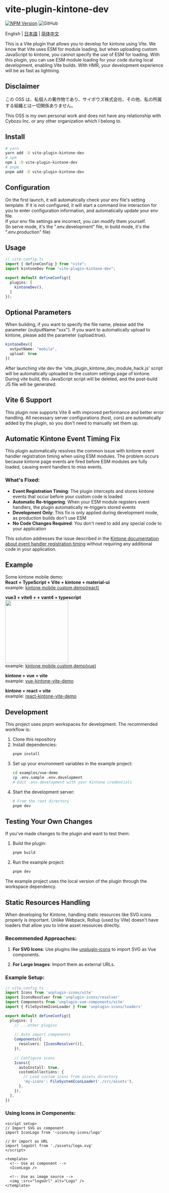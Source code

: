 # vite-plugin-kintone-dev

[![NPM Version](https://img.shields.io/npm/dt/vite-plugin-kintone-dev)](https://www.npmjs.com/package/vite-plugin-kintone-dev)
![GitHub](https://img.shields.io/github/license/GuSanle/vite-plugin-kintone-dev)

English | [日本語](https://github.com/GuSanle/vite-plugin-kintone-dev/blob/main/README.ja.md) | [简体中文](https://github.com/GuSanle/vite-plugin-kintone-dev/blob/main/README.zh-CN.md)

This is a Vite plugin that allows you to develop for kintone using Vite. We know that Vite uses ESM for module loading, but when uploading custom JavaScript to kintone, you cannot specify the use of ESM for loading. With this plugin, you can use ESM module loading for your code during local development, enabling Vite builds. With HMR, your development experience will be as fast as lightning.

## Disclaimer

この OSS は、私個人の著作物であり、サイボウズ株式会社、その他、私の所属する組織とは一切関係ありません。

This OSS is my own personal work and does not have any relationship with Cybozu Inc. or any other organization which I belong to.

## Install

```sh
# yarn
yarn add -D vite-plugin-kintone-dev
# npm
npm i -D vite-plugin-kintone-dev
# pnpm
pnpm add -D vite-plugin-kintone-dev
```

## Configuration

On the first launch, it will automatically check your env file's setting template. If it is not configured, it will start a command line interaction for you to enter configuration information, and automatically update your env file.  
If your env file settings are incorrect, you can modify them yourself.  
(In serve mode, it's the ".env.development" file, in build mode, it's the ".env.production" file)

## Usage

```ts
// vite.config.ts
import { defineConfig } from "vite";
import kintoneDev from "vite-plugin-kintone-dev";

export default defineConfig({
  plugins: [
    kintoneDev(),
  ]
});
```

## Optional Parameters

When building, if you want to specify the file name, please add the parameter {outputName:"xxx"}. If you want to automatically upload to kintone, please add the parameter {upload:true}.

```ts
kintoneDev({
  outputName: "mobile",
  upload: true
})
```
    
After launching vite dev the 'vite_plugin_kintone_dev_module_hack.js' script will be automatically uploaded to the custom settings page of kintone. During vite build, this JavaScript script will be deleted, and the post-build JS file will be generated.

## Vite 6 Support
This plugin now supports Vite 6 with improved performance and better error handling. All necessary server configurations (host, cors) are automatically added by the plugin, so you don't need to manually set them up.

## Automatic Kintone Event Timing Fix

This plugin automatically resolves the common issue with kintone event handler registration timing when using ESM modules. The problem occurs because kintone page events are fired before ESM modules are fully loaded, causing event handlers to miss events. 

### What's Fixed:

- **Event Registration Timing**: The plugin intercepts and stores kintone events that occur before your custom code is loaded
- **Automatic Re-triggering**: When your ESM module registers event handlers, the plugin automatically re-triggers stored events
- **Development Only**: This fix is only applied during development mode, as production builds don't use ESM
- **No Code Changes Required**: You don't need to add any special code to your application

This solution addresses the issue described in the [Kintone documentation about event handler registration timing](https://cybozudev.zendesk.com/hc/ja/articles/360000882123) without requiring any additional code in your application.

## Example

Some kintone mobile demo:  
**React + TypeScript + Vite + kintone + material-ui**  
example: [kintone mobile custom demo(react)](https://github.com/GuSanle/kintone-vite-mui-demo)

**vue3 + vite6 + + vant4 + typescript**  
<img src="images/vantdemo.png" width="200" >  
example: [kintone mobile custom demo(vue)](https://github.com/GuSanle/kintone-mobile-custom-demo)

**kintone + vue + vite**  
example: [vue-kintone-vite-demo](https://github.com/GuSanle/vite-plugin-kintone-dev/tree/main/example/vue-kintone-vite-demo)

**kintone + react + vite**  
example: [react-kintone-vite-demo](https://github.com/GuSanle/vite-plugin-kintone-dev/tree/main/example/react-kintone-vite-demo)

## Development

This project uses pnpm workspaces for development. The recommended workflow is:

1. Clone this repository
2. Install dependencies:
   ```bash
   pnpm install
   ```
3. Set up your environment variables in the example project:
   ```bash
   cd examples/vue-demo
   cp .env.sample .env.development
   # Edit .env.development with your Kintone credentials
   ```
4. Start the development server:
   ```bash
   # From the root directory
   pnpm dev
   ```

## Testing Your Own Changes

If you've made changes to the plugin and want to test them:

1. Build the plugin:
   ```bash
   pnpm build
   ```
2. Run the example project:
   ```bash
   pnpm dev
   ```

The example project uses the local version of the plugin through the workspace dependency.

## Static Resources Handling

When developing for Kintone, handling static resources like SVG icons properly is important. Unlike Webpack, Rollup (used by Vite) doesn't have loaders that allow you to inline asset resources directly.

### Recommended Approaches:

1. **For SVG Icons**: Use plugins like [unplugin-icons](https://github.com/unplugin/unplugin-icons) to import SVG as Vue components.

2. **For Large Images**: Import them as external URLs.

### Example Setup:

```ts
// vite.config.ts
import Icons from 'unplugin-icons/vite'
import IconsResolver from 'unplugin-icons/resolver'
import Components from 'unplugin-vue-components/vite'
import { FileSystemIconLoader } from 'unplugin-icons/loaders'

export default defineConfig({
  plugins: [
    // ...other plugins
    
    // Auto import components
    Components({
      resolvers: [IconsResolver()],
    }),
    
    // Configure icons
    Icons({
      autoInstall: true,
      customCollections: {
        // Load custom icons from assets directory
        'my-icons': FileSystemIconLoader('./src/assets'),
      },
    }),
  ],
})
```

### Using Icons in Components:

```vue
<script setup>
// Import SVG as component
import IconLogo from '~icons/my-icons/logo'

// Or import as URL
import logoUrl from './assets/logo.svg'
</script>

<template>
  <!-- Use as component -->
  <IconLogo />
  
  <!-- Use as image source -->
  <img :src="logoUrl" alt="Logo" />
</template>
```






